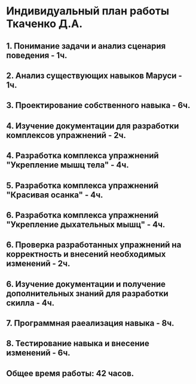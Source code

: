 # Индивидуальный план работы Ткаченко Д.А.
## 1. Понимание задачи и анализ сценария поведения - 1ч.
## 2. Анализ существующих навыков Маруси - 1ч.
## 3. Проектирование собственного навыка - 6ч.
## 4. Изучение документации для разработки комплексов упражнений - 2ч.
## 4. Разработка комплекса упражнений "Укрепление мышц тела" - 4ч.
## 5. Разработка комплекса упражнений "Красивая осанка" - 4ч.
## 6. Разработка комплекса упражнений "Укрепление дыхательных мышц" - 4ч.
## 6. Проверка разработанных упражнений на корректность и внесений необходимых изменений - 2ч.
## 6. Изучение документации и получение дополнительных знаний для разработки скилла - 4ч.
## 7. Программная раеализация навыка - 8ч.
## 8. Тестирование навыка и внесение изменений - 6ч.
## Общее время работы: 42 часов.
